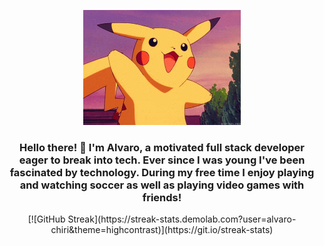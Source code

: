 <p align="center"><img src="img/Hello.gif" width="50%" height="50%"></p>
<h3 align="center"> Hello there! 👋 I'm Alvaro, a motivated full stack developer eager to break into tech. Ever since I was young I've been fascinated by technology. During my free time I enjoy playing and watching soccer as well as playing video games with friends!</h3>


<p align="center">[![GitHub Streak](https://streak-stats.demolab.com?user=alvaro-chiri&theme=highcontrast)](https://git.io/streak-stats)</p>

<!-- 
**alvaro-chiri/alvaro-chiri** is a ✨ _special_ ✨ repository because its `README.md` (this file) appears on your GitHub profile.

Here are some ideas to get you started:

- 🔭 I’m currently working on ...
- 🌱 I’m currently learning ...
- 👯 I’m looking to collaborate on ...
- 🤔 I’m looking for help with ...
- 💬 Ask me about ...
- 📫 How to reach me: ...
- 😄 Pronouns: ...
- ⚡ Fun fact: ... -->


